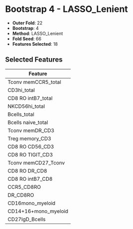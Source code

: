 # Bootstrap 4 - LASSO_Lenient

- **Outer Fold**: 22
- **Bootstrap**: 4
- **Method**: LASSO_Lenient
- **Fold Seed**: 66
- **Features Selected**: 18

## Selected Features

| Feature |
|---------|
| Tconv memCCR5_total |
| CD3hi_total |
| CD8 RO intB7_total |
| NKCD56hi_total |
| Bcells_total |
| Bcells naive_total |
| Tconv memDR_CD3 |
| Treg memory_CD3 |
| CD8 RO CD56_CD3 |
| CD8 RO TIGIT_CD3 |
| Tconv memCD27_Tconv |
| CD8 RO DR_CD8 |
| CD8 RO intB7_CD8 |
| CCR5_CD8RO |
| DR_CD8RO |
| CD16mono_myeloid |
| CD14+16+mono_myeloid |
| CD27IgD_Bcells |
